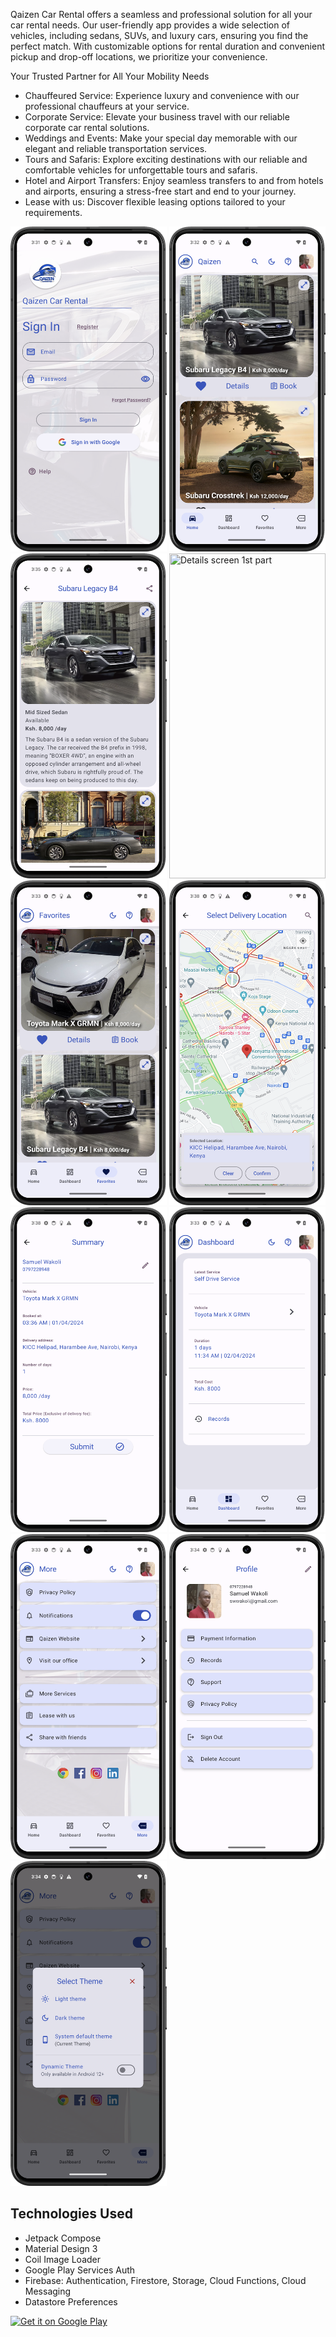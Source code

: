 Qaizen Car Rental offers a seamless and professional solution for all your car rental needs. Our user-friendly app provides a wide selection of vehicles, including sedans, SUVs, and luxury cars, ensuring you find the perfect match. With customizable options for rental duration and convenient pickup and drop-off locations, we prioritize your convenience.

Your Trusted Partner for All Your Mobility Needs
- Chauffeured Service: Experience luxury and convenience with our professional chauffeurs at your service.
- Corporate Service: Elevate your business travel with our reliable corporate car rental solutions.
- Weddings and Events: Make your special day memorable with our elegant and reliable transportation services.
- Tours and Safaris: Explore exciting destinations with our reliable and comfortable vehicles for unforgettable tours and safaris.
- Hotel and Airport Transfers: Enjoy seamless transfers to and from hotels and airports, ensuring a stress-free start and end to your journey.
- Lease with us: Discover flexible leasing options tailored to your requirements.

<img src="user_screenshots/compact/auth_gate2.png" title="Auth screen" width="250" height="520"/>  <img src="user_screenshots/compact/home.png" title="Home screen" width="250" height="520"/>  <img src="user_screenshots/compact/details1.png" title="Details screen 1st part" width="250" height="520"/>  <img src="user_screenshots/compact/details2.png" title="Details screen 1st part" width="250" height="520"/>  <img src="user_screenshots/compact/favorites.png" title="Favorites page" width="250" height="520"/>  <img src="user_screenshots/compact/map_picker.png" title="Map picker screen" width="250" height="520"/>  <img src="user_screenshots/compact/summary.png" title="Summary screen" width="250" height="520"/>  <img src="user_screenshots/compact/dashboard.png" title="Dashboard page" width="250" height="520"/>  <img src="user_screenshots/compact/more.png" title="More page" width="250" height="520"/>  <img src="user_screenshots/compact/profile.png" title="Profile screen" width="250" height="520"/>  <img src="user_screenshots/compact/theme.png" title="Theme dialog" width="250" height="520"/>


## Technologies Used
* Jetpack Compose
* Material Design 3
* Coil Image Loader
* Google Play Services Auth
* Firebase: Authentication, Firestore, Storage, Cloud Functions, Cloud Messaging
* Datastore Preferences

<a href='https://play.google.com/store/apps/details?id=com.qaizen.car_rental_qaizen&pcampaignid=pcampaignidMKT-Other-global-all-co-prtnr-py-PartBadge-Mar2515-1'><img width="200" height="80" alt='Get it on Google Play' src='https://play.google.com/intl/en_us/badges/static/images/badges/en_badge_web_generic.png'/></a>

